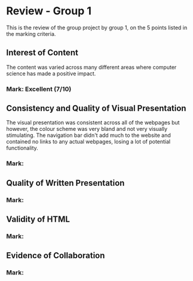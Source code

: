 # Review - Group 1
This is the review of the group project by group 1, on the 5 points listed in the marking criteria.

## Interest of Content
The content was varied across many different areas where computer science has made a positive impact.

### Mark: Excellent (7/10)

## Consistency and Quality of Visual Presentation
The visual presentation was consistent across all of the webpages but however, the colour scheme was very bland and not very visually stimulating.
The navigation bar didn't add much to the website and contained no links to any actual webpages, losing a lot of potential functionality.

### Mark:

## Quality of Written Presentation

### Mark:

## Validity of HTML

### Mark:

## Evidence of Collaboration

### Mark:
